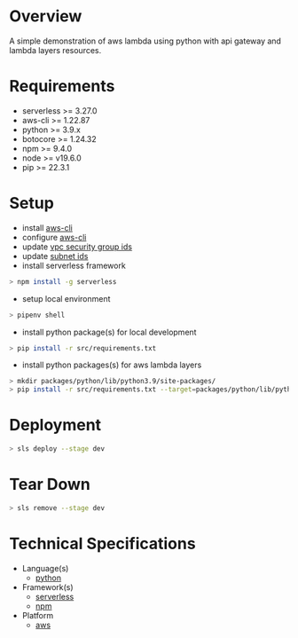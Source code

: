 # Overview
A simple demonstration of aws lambda using python with api gateway and lambda layers resources.

# Requirements
- serverless >= 3.27.0
- aws-cli >= 1.22.87
- python >= 3.9.x
- botocore >= 1.24.32
- npm >= 9.4.0
- node >= v19.6.0
- pip >= 22.3.1

# Setup
- install [aws-cli](https://docs.aws.amazon.com/cli/latest/userguide/getting-started-install.html)
- configure [aws-cli](https://docs.aws.amazon.com/cli/latest/reference/configure/)
- update [vpc security group ids](https://github.com/thisismindo/serverless/blob/main/resources.yml#L13)
- update [subnet ids](https://github.com/thisismindo/serverless/blob/main/resources.yml#L21-L23)
- install serverless framework
```sh
> npm install -g serverless
```
- setup local environment
```sh
> pipenv shell
```
- install python package(s) for local development
```sh
> pip install -r src/requirements.txt
```
- install python packages(s) for aws lambda layers
```sh
> mkdir packages/python/lib/python3.9/site-packages/
> pip install -r src/requirements.txt --target=packages/python/lib/python3.9/site-packages/
```

# Deployment
```sh
> sls deploy --stage dev
```

# Tear Down
```sh
> sls remove --stage dev
```

# Technical Specifications
- Language(s)
    - [python](https://www.python.org/)
- Framework(s)
    - [serverless](https://www.serverless.com/)
    - [npm](https://www.npmjs.com/)
- Platform
    - [aws](https://aws.amazon.com/)
